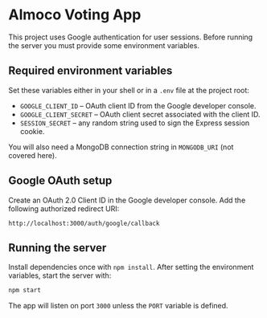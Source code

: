 # Almoco Voting App

This project uses Google authentication for user sessions. Before running the server you must provide some environment variables.

## Required environment variables

Set these variables either in your shell or in a `.env` file at the project root:

- `GOOGLE_CLIENT_ID` – OAuth client ID from the Google developer console.
- `GOOGLE_CLIENT_SECRET` – OAuth client secret associated with the client ID.
- `SESSION_SECRET` – any random string used to sign the Express session cookie.

You will also need a MongoDB connection string in `MONGODB_URI` (not covered here).

## Google OAuth setup

Create an OAuth 2.0 Client ID in the Google developer console. Add the following authorized redirect URI:

```
http://localhost:3000/auth/google/callback
```

## Running the server

Install dependencies once with `npm install`. After setting the environment variables, start the server with:

```bash
npm start
```

The app will listen on port `3000` unless the `PORT` variable is defined.
